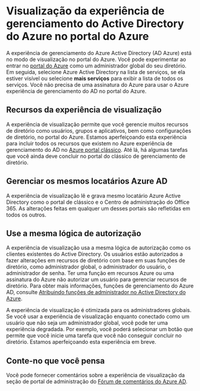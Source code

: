 <properties
    pageTitle="Explicador de visualização do Azure Active Directory | Microsoft Azure"
    description="Um tópico que explica as diferenças entre Azure Active Directory no portal do clássico e a visualização do Azure Active Directory no portal do Azure."
    services="active-directory"
    documentationCenter=""
    authors="curtand"
    manager="femila"
    editor=""/>

<tags
    ms.service="active-directory"
    ms.workload="identity"
    ms.tgt_pltfrm="na"
    ms.devlang="na"
    ms.topic="article"
    ms.date="09/12/2016"
    ms.author="curtand"/>


# <a name="preview-of-the-azure-active-directory-management-experience-in-the-azure-portal"></a>Visualização da experiência de gerenciamento do Active Directory do Azure no portal do Azure

A experiência de gerenciamento do Azure Active Directory (AD Azure) está no modo de visualização no portal do Azure. Você pode experimentar ao entrar no [portal do Azure](https://portal.azure.com) como um administrador global do seu diretório. Em seguida, selecione Azure Active Directory na lista de serviços, se ela estiver visível ou selecione **mais serviços** para exibir a lista de todos os serviços. Você não precisa de uma assinatura do Azure para usar o Azure experiência de gerenciamento do AD no portal do Azure.


## <a name="capabilities-of-the-preview-experience"></a>Recursos da experiência de visualização

A experiência de visualização permite que você gerencie muitos recursos de diretório como usuários, grupos e aplicativos, bem como configurações de diretório, no portal do Azure. Estamos aperfeiçoando esta experiência para incluir todos os recursos que existem no Azure experiência de gerenciamento do AD no [Azure portal clássico](https://manage.windowsazure.com). Até lá, há algumas tarefas que você ainda deve concluir no portal do clássico de gerenciamento de diretório.

## <a name="manage-the-same-azure-ad-tenants"></a>Gerenciar os mesmos locatários Azure AD

A experiência de visualização lê e grava mesmo locatário Azure Active Directory como o portal de clássico e o Centro de administração do Office 365. As alterações feitas em qualquer um desses portais são refletidas em todos os outros.

## <a name="use-the-same-authorization-logic"></a>Use a mesma lógica de autorização

A experiência de visualização usa a mesma lógica de autorização como os clientes existentes do Active Directory. Os usuários estão autorizados a fazer alterações em recursos de diretório com base em suas funções de diretório, como administrador global, o administrador do usuário, o administrador de senha. Ter uma função em recursos Azure ou uma assinatura do Azure não autorizar um usuário para gerenciar recursos de diretório. Para obter mais informações, funções de gerenciamento do Azure AD, consulte [Atribuindo funções de administrador no Active Directory do Azure](active-directory-assign-admin-roles.md). 

A experiência de visualização é otimizada para os administradores globais. Se você usar a experiência de visualização enquanto conectado como um usuário que não seja um administrador global, você pode ter uma experiência degradada. Por exemplo, você poderá selecionar um botão que permite que você inicie uma tarefa que você não conseguir concluir no diretório. Estamos aperfeiçoando esta experiência em breve.
 
## <a name="tell-us-what-you-think"></a>Conte-no que você pensa

Você pode fornecer comentários sobre a experiência de visualização da seção de portal de administração do [Fórum de comentários do Azure AD](https://social.msdn.microsoft.com/Forums/home?forum=WindowsAzureAD&filter=alltypes&sort=lastpostdesc).
